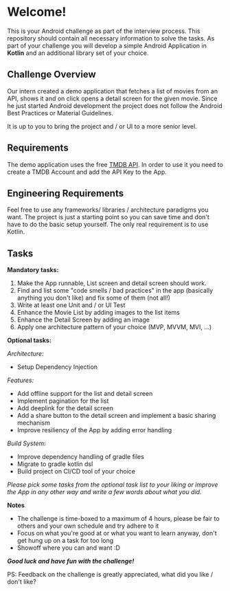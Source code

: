 Welcome!
===================


This is your Android challenge as part of the interview process. This repository should contain all necessary information to solve the tasks. 
As part of your challenge you will develop a simple Android Application in **Kotlin** and an additional library set of your choice.


Challenge Overview
-------------

Our intern created a demo application that fetches a list of movies from an API, shows it and on click opens 
a detail screen for the given movie. Since he just started Android development the project does not follow the 
Android Best Practices or Material Guidelines. 

It is up to you to bring the project and / or UI to a more senior level.

Requirements
-------------

The demo application uses the free [TMDB API](https://developers.themoviedb.org/3). In order to use it you need to create a TMDB Account and add the API Key to the App.


Engineering Requirements
-------------

Feel free to use any frameworks/ libraries / architecture paradigms you want. The project is just a starting point so you can save time and don't have to 
do the basic setup yourself. The only real requirement is to use Kotlin.




Tasks
-------------

**Mandatory tasks:**
1. Make the App runnable, List screen and detail screen should work.
2. Find and list some "code smells / bad practices" in the app (basically anything you don't like) and fix some of them (not all!)
3. Write at least one Unit and / or UI Test
4. Enhance the Movie List by adding images to the list items
5. Enhance the Detail Screen by adding an image
6. Apply one architecture pattern of your choice (MVP, MVVM, MVI, ...)


**Optional tasks:**    
    
*Architecture:*
- Setup Dependency Injection

*Features:*
- Add offline support for the list and detail screen
- Implement pagination for the list
- Add deeplink for the detail screen
- Add a share button to the detail screen and implement a basic sharing mechanism
- Improve resiliency of the App by adding error handling

*Build System:*
- Improve dependency handling of gradle files
- Migrate to gradle kotlin dsl
- Build project on CI/CD tool of your choice


*Please pick some tasks from the optional task list to your liking or improve the App in any other way and write a few words about what you did.*

**Notes**
- The challenge is time-boxed to a maximum of 4 hours, please be fair to others and your own schedule and try adhere to it
- Focus on what you're good at or what you want to learn anyway, don't get hung up on a task for too long
- Showoff where you can and want :D 

***Good luck and have fun with the challenge!***


PS: Feedback on the challenge is greatly appreciated, what did you like / don't like?
